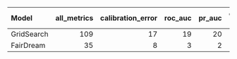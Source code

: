 
| Model   |   all_metrics |   calibration_error |   roc_auc |   pr_auc |   overall_positive rate |   false_positive rate |   true_positive rate |
|:-------------|--------------:|--------------------:|----------:|---------:|------------------------:|----------------------:|---------------------:|
| GridSearch   |           109 |                  17 |        19 |       20 |                      16 |                    18 |                   19 |
| FairDream    |            35 |                   8 |         3 |        2 |                       9 |                     7 |                    6 |

